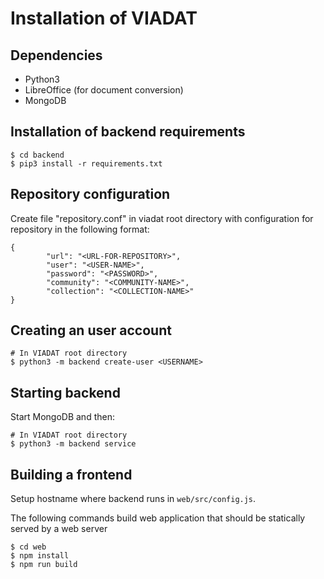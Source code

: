 # Installation of VIADAT

## Dependencies

- Python3
- LibreOffice (for document conversion)
- MongoDB


## Installation of backend requirements

```
$ cd backend
$ pip3 install -r requirements.txt
```

## Repository configuration

Create file "repository.conf" in viadat root directory with configuration
for repository in the following format:

```
{
        "url": "<URL-FOR-REPOSITORY>",
        "user": "<USER-NAME>",
        "password": "<PASSWORD>",
        "community": "<COMMUNITY-NAME>",
        "collection": "<COLLECTION-NAME>"
}
```

## Creating an user account

```
# In VIADAT root directory
$ python3 -m backend create-user <USERNAME>
```


## Starting backend

Start MongoDB and then:

```
# In VIADAT root directory
$ python3 -m backend service
```

## Building a frontend

Setup hostname where backend runs in `web/src/config.js`.

The following commands build web application that should be statically served by a web server

```
$ cd web
$ npm install
$ npm run build
```

